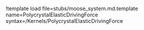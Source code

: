 !template load file=stubs/moose_system.md.template name=PolycrystalElasticDrivingForce syntax=/Kernels/PolycrystalElasticDrivingForce